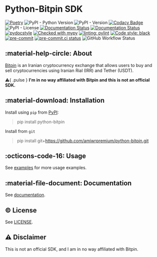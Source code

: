 # Python-Bitpin SDK

[![Poetry](https://img.shields.io/endpoint?url=https://python-poetry.org/badge/v0.json)](https://python-poetry.org/)
![PyPI - Python Version](https://img.shields.io/pypi/pyversions/python-bitpin)
![PyPI - Version](https://img.shields.io/pypi/v/python-bitpin)
[![Codacy Badge](https://app.codacy.com/project/badge/Grade/152926ced23a45c6abb55af6884f890f)](https://app.codacy.com/gh/amiwrpremium/python-bitpin/dashboard?utm_source=gh&utm_medium=referral&utm_content=&utm_campaign=Badge_grade)
![PyPI - License](https://img.shields.io/pypi/l/python-bitpin)
[![Documentation Status](https://readthedocs.org/projects/python-bitpin/badge/?version=latest)](https://python-bitpin.readthedocs.io/en/latest/?badge=latest)
[![Documentation Status](https://img.shields.io/badge/docs-mkdocs%20material-blue.svg?style=flat)](https://squidfunk.github.io/mkdocs-material/)
[![pydocstyle](https://img.shields.io/badge/pydocstyle-enabled-AD4CD3)](http://www.pydocstyle.org/en/stable/)
[![Checked with mypy](http://www.mypy-lang.org/static/mypy_badge.svg)](http://mypy-lang.org/)
[![linting: pylint](https://img.shields.io/badge/linting-pylint-yellowgreen)](https://github.com/pylint-dev/pylint)
[![Code style: black](https://img.shields.io/badge/code%20style-black-000000.svg)](https://github.com/psf/black)
[![pre-commit](https://img.shields.io/badge/pre--commit-enabled-brightgreen?logo=pre-commit&logoColor=white)](https://github.com/pre-commit/pre-commit)
[![pre-commit.ci status](https://results.pre-commit.ci/badge/github/amiwrpremium/python-bitpin/master.svg)](https://results.pre-commit.ci/latest/github/amiwrpremium/python-bitpin/master)
![GitHub Workflow Status](https://img.shields.io/github/actions/workflow/status/amiwrpremium/python-bitpin/publish.yml?label=publish)

## :material-help-circle: About

[Bitpin](https://bitpin.ir/) is an Iranian cryptocurrency exchange that allows
users to buy and sell cryptocurrencies using Iranian Rial (IRR) and Tether (USDT).

:warning:{ .pulse } **I'm in no way affiliated with Bitpin and this is not an official SDK.**

## :material-download: Installation

Install using `pip` from [PyPI](https://pypi.org/project/python-bitpin/):
> pip install python-bitpin

Install from `git`
> pip install git+https://github.com/amiwrpremium/python-bitpin.git

## :octicons-code-16: Usage

See [examples](https://python-bitpin.readthedocs.io/en/latest/examples/) for more usage examples.

## :material-file-document: Documentation

See [documentation](https://python-bitpin.readthedocs.io/en/latest/).

## :copyright: License

See [LICENSE](LICENSE).

## :warning: Disclaimer

This is not an official SDK, and I am in no way affiliated with Bitpin.
